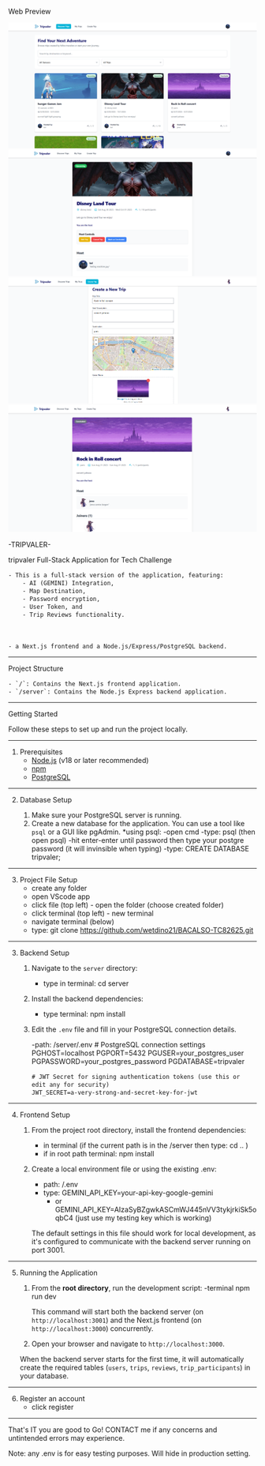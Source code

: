 Web Preview

![Preview 1](public/image/web_preview1.png)
![Preview 2](public/image/web_preview2.png)
![Preview 3](public/image/web_preview3.png)
![Preview 4](public/image/web_preview4.png)

-TRIPVALER-

tripvaler Full-Stack Application for Tech Challenge

    - This is a full-stack version of the application, featuring:
        - AI (GEMINI) Integration, 
        - Map Destination, 
        - Password encryption,
        - User Token, and
        - Trip Reviews functionality.


        
    - a Next.js frontend and a Node.js/Express/PostgreSQL backend.

-----------------------------------------------

Project Structure

    - `/`: Contains the Next.js frontend application.
    - `/server`: Contains the Node.js Express backend application.

-----------------------------------------------
Getting Started

Follow these steps to set up and run the project locally.

-----------------------------------------------
1. Prerequisites
    - [Node.js](https://nodejs.org/) (v18 or later recommended)
    - [npm](https://www.npmjs.com/)
    - [PostgreSQL](https://www.postgresql.org/download/)

-----------------------------------------------
2. Database Setup

    1.  Make sure your PostgreSQL server is running.
    2.  Create a new database for the application. You can use a tool like `psql` or a GUI like pgAdmin.
        *using psql:
            -open cmd
            -type: psql (then open psql)
            -hit enter-enter until password then type your postgre password (it will invinsible when typing)
            -type: CREATE DATABASE tripvaler;

-----------------------------------------------
3. Project File Setup
    - create any folder
    - open VScode app
    - click file (top left) - open the folder (choose created folder)
    - click terminal (top left) - new terminal
    - navigate terminal (below)
    - type: git clone https://github.com/wetdino21/BACALSO-TC82625.git

-----------------------------------------------
3. Backend Setup

    1.  Navigate to the `server` directory:
        - type in terminal: cd server

    2.  Install the backend dependencies:
        - type terminal: npm install
        
    3.  Edit the `.env` file and fill in your PostgreSQL connection details.

        -path: /server/.env
            # PostgreSQL connection settings
            PGHOST=localhost
            PGPORT=5432
            PGUSER=your_postgres_user
            PGPASSWORD=your_postgres_password
            PGDATABASE=tripvaler

            # JWT Secret for signing authentication tokens (use this or edit any for security)
            JWT_SECRET=a-very-strong-and-secret-key-for-jwt
    

-----------------------------------------------
4. Frontend Setup

    1.  From the project root directory, install the frontend dependencies:
        - in terminal (if the current path is in the /server then type: cd .. )
        - if in root path terminal: npm install
        
    2.  Create a local environment file or using the existing .env:
        - path: /.env
        - type: GEMINI_API_KEY=your-api-key-google-gemini 
            - or GEMINI_API_KEY=AIzaSyBZgwkASCmWJ445nVV3tykjrkiSk5oqbC4 (just use my testing key which is working)


        The default settings in this file should work for local development, as it's configured to communicate with the backend server running on port 3001.


-----------------------------------------------
5. Running the Application

    1.  From the **root directory**, run the development script:
        -terminal
            npm run dev
    
        This command will start both the backend server (on `http://localhost:3001`) and the Next.js frontend (on `http://localhost:3000`) concurrently.

    2.  Open your browser and navigate to `http://localhost:3000`.

    When the backend server starts for the first time, it will automatically create the required tables (`users`, `trips`, `reviews`, `trip_participants`) in your database.


-----------------------------------------------
6. Register an account
    - click register



-----------------------------------------------
 That's IT you are good to Go! CONTACT me if any concerns and untintended errors may experience.

Note: any .env is for easy testing purposes. Will hide in production setting.

